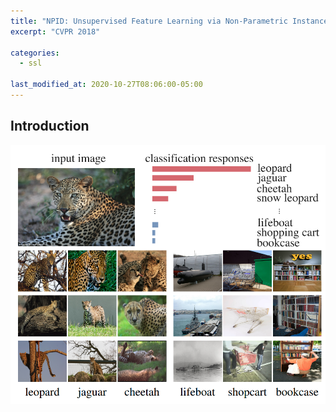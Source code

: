 ```yaml
---
title: "NPID: Unsupervised Feature Learning via Non-Parametric Instance Discrimination"
excerpt: "CVPR 2018"

categories:
  - ssl

last_modified_at: 2020-10-27T08:06:00-05:00
---
```


## Introduction

![alt text](npid/npid_1.png "Supervised Learning results that motivated the suggested approach")
